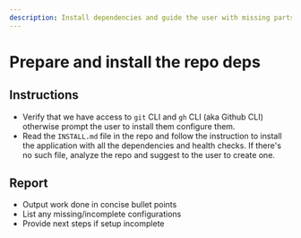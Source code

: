 ```yaml
---
description: Install dependencies and guide the user with missing parts
---
```


# Prepare and install the repo deps

## Instructions

- Verify that we have access to `git` CLI and `gh` CLI (aka Github CLI) otherwise prompt the user to install them configure them.
- Read the `INSTALL.md` file in the repo and follow the instruction to install the application with all the dependencies and health checks. If there's no such file, analyze the repo and suggest to the user to create one.

## Report

- Output work done in concise bullet points
- List any missing/incomplete configurations
- Provide next steps if setup incomplete